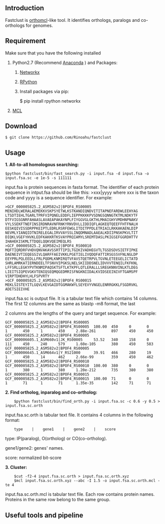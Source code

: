 ## Introduction

Fastclust is [orthomcl](http://orthomcl.org/common/downloads/software/v2.0/ "http://orthomcl.org/common/downloads/software/v2.0/")-like tool. It identifies orthologs, paralogs and co-orthologs for genomes.

<!--First, it calls its own fast homologous protein searching tool to do a all-to-all homologous searching. Then, [orthomcl algorithm](https://docs.google.com/document/d/1RB-SqCjBmcpNq-YbOYdFxotHGuU7RK_wqxqDAMjyP_w/pub "https://docs.google.com/document/d/1RB-SqCjBmcpNq-YbOYdFxotHGuU7RK_wqxqDAMjyP_w/pub") is used to identify ortholog, inparalog and co-ortholog protein paris. Finally, [MCL](https://micans.org/mcl "https://micans.org/mcl") is used to group all the protein paris.-->

## Requirement

Make sure that you have the following installed

1. Python2.7 (Recommend [Anaconda](https://www.continuum.io/downloads#linux "https://www.continuum.io/downloads#linux" ) ) and Packages:
    1. [Networkx](https://networkx.github.io/ "https://networkx.github.io/")
    2. [RPython](https://pypi.python.org/pypi/rpython/0.1.4 "https://pypi.python.org/pypi/rpython/0.1.4")
    3. Install packages via pip:

        $ pip install rpython networkx

2. [MCL](https://micans.org/mcl "https://micans.org/mcl")


## Download

    $ git clone https://github.com/Rinoahu/fastclust

## Usage



**1. All-to-all homologous searching:**

    $python fastclust/bin/fast_search.py -i input.fsa -d input.fsa -o input.fsa.sc -e 1e-5 -s 111111

input.fsa is  protein sequences in fasta format. The identifier of each protein sequence in intput.fsa should be like this: >xxx|yyyy where xxx is the taxon code and yyyy is a sequence identifier. For example:

    >GCF_000005825.2_ASM582v2|BPOF4_RS00005
    MENIHDLWERALAEMEKKVSKPSYETWLKSTKANDIQNDVITITAPNEFARDWLEEHYAG
    LTSDTIEHLTGARLTPRFVIPQNELEDDFLIEPPKKKKPVSDNGSQNNGTKTMLNDKYTF
    DTFVIGSGNRFAHAASLAVAEAPAKAYNPLFIYGGVGLGKTHLMHAIGHYVMDHNPNAKV
    VYLSSEKFTNEFINSIRDNRAVNFRNKYRNVDVLLIDDIQFLAGKEQTQEEFFHTFNALH
    EESKQIVISSDRPPKEIPTLEDRLRSRFEWGLITDITPPDLETRIAILRKKAKAENLDIP
    NEVMLYIANQIDTNIRELEGALIRVVAYSSLINQDMNADLAAEALKDIIPNSKPKVLTIT
    DIQKLVGEFYHVKLEDFKAKKRTKSVAYPRQIAMYLSREMTDASLPKIGSEFGGRDHTTV
    IHAHEKISKMLTTDQELQQKVQEIMEQLRS
    >GCF_000005825.2_ASM582v2|BPOF4_RS00010
    MQFTIQRDRFVHDVQNVAKAVSSRTTIPILTGIKIVADHEGVTLTGSDSDVSIETFIPKE
    DAENEIVTIEQEGSIVLQARFFAEIVKKLPGETIELIVQDQFATTIRSGSSVFNLNGLDP
    EEYPRLPQLEEDLLFRLPQDMLKNMIRQTVFAVSTQETRPVLTGVNLETEEGELICTATD
    SHRLAMRKATIERNDEELTFSNVVIPGKSLNELSKIIDDSNELIDVVVTENQILFKFKNL
    LFFSRLLEGKYPVTKNMIPAQSKTSFTLKTKPFLQTLERALLLSREGKNNVINLKTLDEG
    LIEITSIQPEVGKVTENIQSEQMQGEDMRISFNGKNIIDALKVIDSEEINIVFTGAMSPF
    VIRPTDHDHYLHLFSPVRTY
    >GCF_000005825.2_ASM582v2|BPOF4_RS00015
    MEKLSISTEYITLGQVLKEVGAIDTGGMAKWYLSEYEVYVNGELENRRGKKLFSGDRVKL
    ADETSIEIVHE


input.fsa.sc is output file. It is a tabular text file which contains 14 columns. The first 12 columns are the same as blastp -m8 format, the last

2 columns are the lengths of the query and target sequence.  For example:


    GCF_000005825.2_ASM582v2|BPOF4_RS00005  GCF_000005825.2_ASM582v2|BPOF4_RS00005  100.00  450     0       0       1       450     1       450     2.88e-261       897     450     450
    GCF_000005825.2_ASM582v2|BPOF4_RS00005  GCF_000006605.1_ASM660v1|JK_RS00005     53.52   340     158     0       111     450     240     579     1.60e-105       380     450     583
    GCF_000005825.2_ASM582v2|BPOF4_RS00005  GCF_000006645.1_ASM664v1|Y_RS21000      39.91   466     280     19      1       450     14      462     2.66e-99        359     450     462
    GCF_000005825.2_ASM582v2|BPOF4_RS00010  GCF_000005825.2_ASM582v2|BPOF4_RS00010  100.00  380     0       0       1       380     1       380     1.20e-212       735     380     380
    GCF_000005825.2_ASM582v2|BPOF4_RS00015  GCF_000005825.2_ASM582v2|BPOF4_RS00015  100.00  71      0       0       1       71      1       71      1.35e-35        142     71      71


**2. Find ortholog, inparalog and co-ortholog:**

        $python fastclust/bin/find_orth.py -i input.fsa.sc -c 0.6 -y 0.5 > input.fsa.sc.orth

input.fsa.sc.orth is tabular text file. It contains 4 columns in the following format:

        type    |    gene1    |    gene2    |    score 


type: IP(paralog), O(ortholog) or CO(co-ortholog). 

gene1/gene2: genes' names.

score: normalized bit-score

**3. Cluster:**

        $cut -f2-4 input.fsa.sc.orth > input.fsa.sc.orth.xyz
        $mcl input.fsa.sc.orth.xyz --abc -I 1.5 -o input.fsa.sc.orth.mcl -te 4


input.fsa.sc.orth.mcl is tabular text file. Each row contains protein names. Proteins in the same row belong to the same group.

## Useful tools and pipeline


